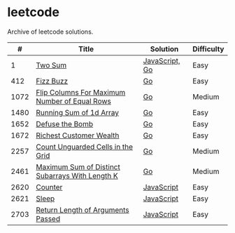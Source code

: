 # leetcode
Archive of leetcode solutions.

| # | Title | Solution | Difficulty |
|---| ----- | -------- | ---------- |
|1|     [Two Sum](https://leetcode.com/problems/two-sum)| [JavaScript, Go](./algorithms/two-sum/) |Easy|
|412|   [Fizz Buzz](https://leetcode.com/problems/fizz-buzz) | [Go](./algorithms/fizz-buzz/) |Easy|
|1072|  [Flip Columns For Maximum Number of Equal Rows](https://leetcode.com/problems/flip-columns-for-maximum-number-of-equal-rows) | [Go](./algorithms/flip-columns-for-maximum-number-of-equal-rows/) |Medium|
|1480|  [Running Sum of 1d Array](https://leetcode.com/problems/running-sum-of-1d-array) | [Go](./algorithms/running-sum-of-1d-array/) |Easy|
|1652|  [Defuse the Bomb](https://leetcode.com/problems/defuse-the-bomb) | [Go](./algorithms/defuse-the-bomb/) |Easy|
|1672|  [Richest Customer Wealth](https://leetcode.com/problems/richest-customer-wealth) | [Go](./algorithms/richest-customer-wealth/) |Easy|
|2257|  [Count Unguarded Cells in the Grid](https://leetcode.com/problems/count-unguarded-cells-in-the-grid) | [Go](./algorithms/count-unguarded-cells-in-the-grid) |Medium|
|2461|  [Maximum Sum of Distinct Subarrays With Length K](https://leetcode.com/problems/maximum-sum-of-distinct-subarrays-with-length-k) | [Go](./algorithms/maximum-sum-of-distinct-subarrays-with-length-k/) |Medium|
|2620|  [Counter](https://leetcode.com/problems/counter) | [JavaScript](./algorithms/counter/) |Easy|
|2621|  [Sleep](https://leetcode.com/problems/sleep) | [JavaScript](./algorithms/twoSum/) |Easy|
|2703|  [Return Length of Arguments Passed](https://leetcode.com/problems/return-length-of-arguments-passed) | [JavaScript](./algorithms/return-length-of-arguments-passed/) |Easy|
